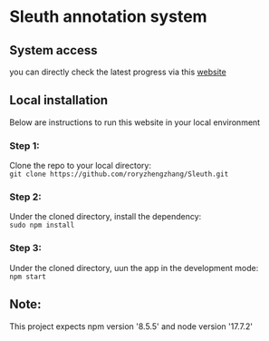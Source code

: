 # Sleuth annotation system

## System access
you can directly check the latest progress via this [website](http://35.223.89.10:8000/)

## Local installation
Below are instructions to run this website in your local environment

### Step 1: 
Clone the repo to your local directory:\
    `git clone https://github.com/roryzhengzhang/Sleuth.git`

### Step 2:
Under the cloned directory, install the dependency:\
    `sudo npm install`

### Step 3:
Under the cloned directory, uun the app in the development mode:\
    `npm start`

## Note:
This project expects npm version '8.5.5' and node version '17.7.2' 